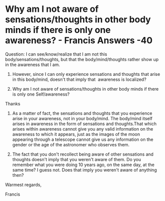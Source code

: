 # Why am I not aware of sensations/thoughts in other body minds if there is only one awareness? - Francis Answers -40

Question: I can see/know/realize that I am not this body/sensations/thoughts, but that the body/mind/thoughts rather show up in the awareness that I am. 

1. However, since I can only experience sensations and thoughts that arise in this body/mind, doesn't that imply that  awareness is localized? 

2. Why am I not aware of sensations/thoughts in other body minds if there is only one Self/awareness? 

Thanks

1. As a matter of fact, the sensations and thoughts that you experience arise in your awareness, not in your body/mind. The body/mind itself arises in awareness in the form of sensations and thoughts.That which arises within awareness cannot give you any valid information on the awareness to which it appears, just as the images of the moon appearing through a telescope cannot give us any information on the gender or the age of the astronomer who observes them.

2. The fact that you don't recollect being aware of other sensations and thoughts doesn't imply that you weren't aware of them. Do you remember what you were doing 10 years ago, on the same day, at the same time? I guess not. Does that imply you weren't aware of anything then?

Warmest regards,

Francis

